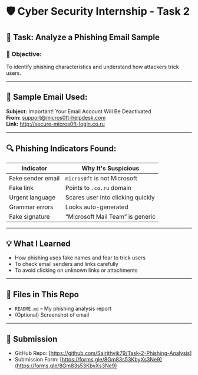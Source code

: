 # 🛡️ Cyber Security Internship - Task 2

## 📌 Task: Analyze a Phishing Email Sample

### 🎯 Objective:
To identify phishing characteristics and understand how attackers trick users.

---

## 📧 Sample Email Used:

**Subject:** Important! Your Email Account Will Be Deactivated  
**From:** support@micros0ft-helpdesk.com  
**Link:** http://secure-micros0ft-login.co.ru

---

## 🔍 Phishing Indicators Found:

| Indicator         | Why It's Suspicious |
|-------------------|---------------------|
| Fake sender email | `micros0ft` is not Microsoft |
| Fake link         | Points to `.co.ru` domain |
| Urgent language   | Scares user into clicking quickly |
| Grammar errors    | Looks auto-generated |
| Fake signature    | “Microsoft Mail Team” is generic |

---

## 💡 What I Learned

- How phishing uses fake names and fear to trick users
- To check email senders and links carefully
- To avoid clicking on unknown links or attachments

---

## 📂 Files in This Repo

- `README.md` – My phishing analysis report
- (Optional) Screenshot of email

---

## 🔗 Submission

- GitHub Repo: [https://github.com/Sairithvik79/Task-2-Phishing-Analysis]
- Submission Form: [https://forms.gle/8Gm83s53KbyXs3Ne9](https://forms.gle/8Gm83s53KbyXs3Ne9)


